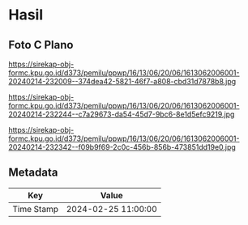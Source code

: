# Hasil

## Foto C Plano

https://sirekap-obj-formc.kpu.go.id/d373/pemilu/ppwp/16/13/06/20/06/1613062006001-20240214-232009--374dea42-5821-46f7-a808-cbd31d7878b8.jpg

https://sirekap-obj-formc.kpu.go.id/d373/pemilu/ppwp/16/13/06/20/06/1613062006001-20240214-232244--c7a29673-da54-45d7-9bc6-8e1d5efc9219.jpg

https://sirekap-obj-formc.kpu.go.id/d373/pemilu/ppwp/16/13/06/20/06/1613062006001-20240214-232342--f09b9f69-2c0c-456b-856b-473851dd19e0.jpg


## Metadata

| Key        | Value               |
| ---------- | ------------------- |
| Time Stamp | 2024-02-25 11:00:00 |



